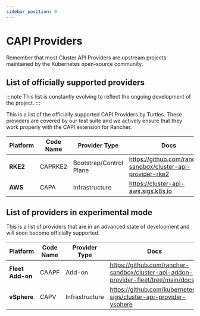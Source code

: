 ```yaml
---
sidebar_position: 0
---
```


# CAPI Providers

Remember that most Cluster API Providers are upstream projects maintained by the Kubernetes open-source community.

## List of officially supported providers

:::note
This list is constantly evolving to reflect the ongoing development of the project.
:::

This is a list of the officially supported CAPI Providers by Turtles. These providers are covered by our test suite and we actively ensure that they work properly with the CAPI extension for Rancher.

| Platform        | Code Name                      | Provider Type            | Docs                     |
|-----------------|--------------------------------|--------------------------|--------------------------|
| **RKE2**            | CAPRKE2                    | Bootstrap/Control Plane  | https://github.com/rancher-sandbox/cluster-api-provider-rke2 |
| **AWS**         | CAPA                           | Infrastructure           | https://cluster-api-aws.sigs.k8s.io |

## List of providers in experimental mode

This is a list of providers that are in an advanced state of development and will soon become officially supported.

| Platform        | Code Name                      | Provider Type            | Docs                     |
|-----------------|--------------------------------|--------------------------|--------------------------|
| **Fleet Add-on**  | CAAPF                           | Add-on           | https://github.com/rancher-sandbox/cluster-api-addon-provider-fleet/tree/main/docs |
| **vSphere**         | CAPV                           | Infrastructure           | https://github.com/kubernetes-sigs/cluster-api-provider-vsphere |
